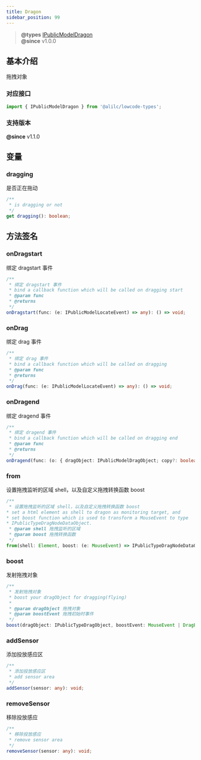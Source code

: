 ```yaml
---
title: Dragon
sidebar_position: 99
---
```

> **@types** [IPublicModelDragon](https://github.com/alibaba/lowcode-engine/blob/main/packages/types/src/shell/model/dragon.ts)<br/>
> **@since** v1.0.0

## 基本介绍

拖拽对象

### 对应接口
```typescript
import { IPublicModelDragon } from '@alilc/lowcode-types';
```

### 支持版本

**@since** v1.1.0

## 变量

### dragging

是否正在拖动

```typescript
/**
 * is dragging or not
 */
get dragging(): boolean;
```

## 方法签名

### onDragstart

绑定 dragstart 事件

```typescript
/**
 * 绑定 dragstart 事件
 * bind a callback function which will be called on dragging start
 * @param func
 * @returns
 */
onDragstart(func: (e: IPublicModelLocateEvent) => any): () => void;
```

### onDrag

绑定 drag 事件
```typescript
/**
 * 绑定 drag 事件
 * bind a callback function which will be called on dragging
 * @param func
 * @returns
 */
onDrag(func: (e: IPublicModelLocateEvent) => any): () => void;
```

### onDragend

绑定 dragend 事件

```typescript
/**
 * 绑定 dragend 事件
 * bind a callback function which will be called on dragging end
 * @param func
 * @returns
 */
onDragend(func: (o: { dragObject: IPublicModelDragObject; copy?: boolean }) => any): () => void;
```

### from

设置拖拽监听的区域 shell，以及自定义拖拽转换函数 boost

```typescript
/**
 * 设置拖拽监听的区域 shell，以及自定义拖拽转换函数 boost
* set a html element as shell to dragon as monitoring target, and
* set boost function which is used to transform a MouseEvent to type
* IPublicTypeDragNodeDataObject.
 * @param shell 拖拽监听的区域
 * @param boost 拖拽转换函数
 */
from(shell: Element, boost: (e: MouseEvent) => IPublicTypeDragNodeDataObject | null): any;
```

### boost

发射拖拽对象
```typescript
/**
 * 发射拖拽对象
 * boost your dragObject for dragging(flying)
 *
 * @param dragObject 拖拽对象
 * @param boostEvent 拖拽初始时事件
 */
boost(dragObject: IPublicTypeDragObject, boostEvent: MouseEvent | DragEvent, fromRglNode?: Node | IPublicModelNode): void;
```

### addSensor

添加投放感应区

```typescript
/**
 * 添加投放感应区
 * add sensor area
 */
addSensor(sensor: any): void;
```

### removeSensor

移除投放感应

```typescript
/**
 * 移除投放感应
 * remove sensor area
 */
removeSensor(sensor: any): void;
```